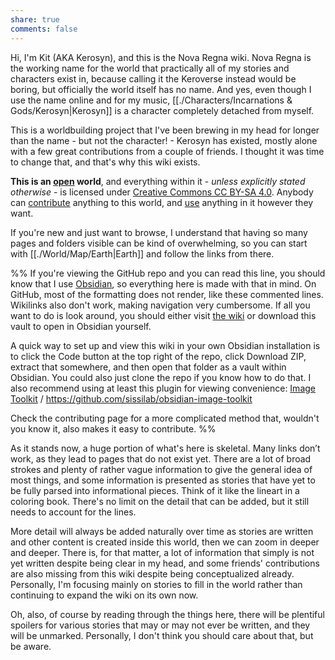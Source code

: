 ```yaml
---  
share: true  
comments: false  
---  
```

Hi, I'm Kit (AKA Kerosyn), and this is the Nova Regna wiki. Nova Regna is the working name for the world that practically all of my stories and characters exist in, because calling it the Keroverse instead would be boring, but officially the world itself has no name. And yes, even though I use the name online and for my music, [[./Characters/Incarnations & Gods/Kerosyn|Kerosyn]] is a character completely detached from myself.  
  
This is a worldbuilding project that I've been brewing in my head for longer than the name - but not the character! - Kerosyn has existed, mostly alone with a few great contributions from a couple of friends. I thought it was time to change that, and that's why this wiki exists.  
  
**This is an [open](https://opendefinition.org/) world**, and everything within it - *unless explicitly stated otherwise* - is licensed under [Creative Commons CC BY-SA 4.0](https://creativecommons.org/licenses/by-sa/4.0/). Anybody can [contribute](./CONTRIBUTING.md) anything to this world, and [use](./USAGE-GUIDELINES.md) anything in it however they want.  
  
If you're new and just want to browse, I understand that having so many pages and folders visible can be kind of overwhelming, so you can start with [[./World/Map/Earth|Earth]] and follow the links from there.  
  
%% If you're viewing the GitHub repo and you can read this line, you should know that I use [Obsidian](https://obsidian.md/), so everything here is made with that in mind. On GitHub, most of the formatting does not render, like these commented lines. Wikilinks also don't work, making navigation very cumbersome. If all you want to do is look around, you should either visit [the wiki](https://wiki.kerosyn.link) or download this vault to open in Obsidian yourself.  
  
A quick way to set up and view this wiki in your own Obsidian installation is to click the Code button at the top right of the repo, click Download ZIP, extract that somewhere, and then open that folder as a vault within Obsidian. You could also just clone the repo if you know how to do that. I also recommend using at least this plugin for viewing convenience: [Image Toolkit](obsidian://show-plugin?id=obsidian-image-toolkit ) / https://github.com/sissilab/obsidian-image-toolkit  
  
Check the contributing page for a more complicated method that, wouldn't you know it, also makes it easy to contribute. %%  
  
As it stands now, a huge portion of what's here is skeletal. Many links don’t work, as they lead to pages that do not exist yet. There are a lot of broad strokes and plenty of rather vague information to give the general idea of most things, and some information is presented as stories that have yet to be fully parsed into informational pieces. Think of it like the lineart in a coloring book. There's no limit on the detail that can be added, but it still needs to account for the lines.  
  
More detail will always be added naturally over time as stories are written and other content is created inside this world, then we can zoom in deeper and deeper. There is, for that matter, a lot of information that simply is not yet written despite being clear in my head, and some friends' contributions are also missing from this wiki despite being conceptualized already. Personally, I'm focusing mainly on stories to fill in the world rather than continuing to expand the wiki on its own now.  
  
Oh, also, of course by reading through the things here, there will be plentiful spoilers for various stories that may or may not ever be written, and they will be unmarked. Personally, I don't think you should care about that, but be aware.